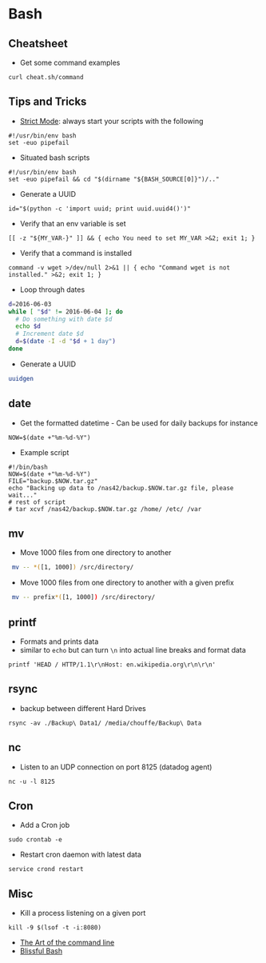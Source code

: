 # Bash

## Cheatsheet

* Get some command examples
```
curl cheat.sh/command
```

## Tips and Tricks

* [Strict Mode](http://redsymbol.net/articles/unofficial-bash-strict-mode/): always start your scripts with the following
```
#!/usr/bin/env bash
set -euo pipefail
```
* Situated bash scripts
```
#!/usr/bin/env bash
set -euo pipefail && cd "$(dirname "${BASH_SOURCE[0]}")/.."
```
* Generate a UUID
```
id="$(python -c 'import uuid; print uuid.uuid4()')"
```
* Verify that an env variable is set
```
[[ -z "${MY_VAR-}" ]] && { echo You need to set MY_VAR >&2; exit 1; }
```
* Verify that a command is installed
```
command -v wget >/dev/null 2>&1 || { echo "Command wget is not installed." >&2; exit 1; }
```

* Loop through dates

```bash
d=2016-06-03
while [ "$d" != 2016-06-04 ]; do
  # Do something with date $d
  echo $d
  # Increment date $d
  d=$(date -I -d "$d + 1 day")
done
```
* Generate a UUID
```bash
uuidgen
```

## date

* Get the formatted datetime - Can be used for daily backups for instance
```
NOW=$(date +"%m-%d-%Y")
```
* Example script
```
#!/bin/bash
NOW=$(date +"%m-%d-%Y")
FILE="backup.$NOW.tar.gz"
echo "Backing up data to /nas42/backup.$NOW.tar.gz file, please wait..."
# rest of script
# tar xcvf /nas42/backup.$NOW.tar.gz /home/ /etc/ /var
```

## mv

* Move 1000 files from one directory to another
```bash
 mv -- *([1, 1000]) /src/directory/
 ```
* Move 1000 files from one directory to another with a given prefix
```bash
 mv -- prefix*([1, 1000]) /src/directory/
```

## printf

* Formats and prints data
* similar to `echo` but can turn `\n` into actual line breaks and format data
```
printf 'HEAD / HTTP/1.1\r\nHost: en.wikipedia.org\r\n\r\n'
```

## rsync

* backup between different Hard Drives
```
rsync -av ./Backup\ Data1/ /media/chouffe/Backup\ Data
```

## nc

* Listen to an UDP connection on port 8125 (datadog agent)
```
nc -u -l 8125
```

## Cron

* Add a Cron job
```
sudo crontab -e
```
* Restart cron daemon with latest data
```
service crond restart
```

## Misc

* Kill a process listening on a given port
```
kill -9 $(lsof -t -i:8080)
```
* [The Art of the command line](https://github.com/jlevy/the-art-of-command-line)
* [Blissful Bash](https://github.com/pesterhazy/blissful-bash)
